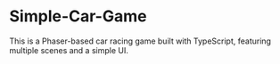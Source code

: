 # Simple-Car-Game
This is a Phaser-based car racing game built with TypeScript, featuring multiple scenes and a simple UI.
